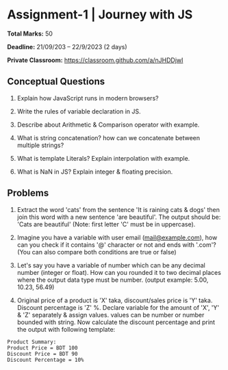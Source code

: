 # Assignment-1 | Journey with JS

**Total Marks:** 50

**Deadline:** 21/09/203 – 22/9/2023 (2 days)

**Private Classroom:** https://classroom.github.com/a/nJHDDjwI

## Conceptual Questions
1. Explain how JavaScript runs in modern browsers?

2. Write the rules of variable declaration in JS.

3. Describe about Arithmetic & Comparison operator with example.

4. What is string concatenation? how can we concatenate between multiple strings?

5. What is template Literals? Explain interpolation with example.

6. What is NaN in JS? Explain integer & floating precision.


## Problems
1. Extract the word 'cats' from the sentence 'It is raining cats & dogs' then join this word with a new sentence 'are beautiful'. The output should be: 'Cats are beautiful' (Note: first letter 'C' must be in uppercase).

2. Imagine you have a variable with user email (mail@example.com), how can you check if it contains '@' character or not and ends with '.com'? (You can also compare both conditions are true or false)

3. Let's say you have a variable of number which can be any decimal number (integer or float). How can you rounded it to two decimal places where the output data type must be number. (output example: 5.00, 10.23, 56.49)

4. Original price of a product is 'X' taka, discount/sales price is 'Y' taka. Discount percentage is 'Z' %. Declare variable for the amount of 'X', 'Y' & 'Z' separately & assign values. values can be number or number bounded with string. Now calculate the discount percentage and print the output with following template:
```
Product Summary:
Product Price = BDT 100
Discount Price = BDT 90
Discount Percentage = 10%
```

